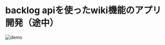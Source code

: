 # backlog apiを使ったwiki機能のアプリ開発（途中）

![demo](https://raw.githubusercontent.com/wiki/umebaradon/backlog-api/screen-recording.gif)
